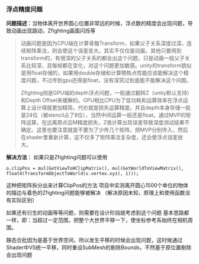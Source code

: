 ### 浮点精度问题

**问题描述**：当物体离开世界圆心位置非常远的时候，浮点数的精度会出现问题，导致动画出现跳动，Zfighting画面闪烁等

> 动画问题是因为CPU端在计算骨骼Transform，如果父子关系深度过深，连续矩阵乘法，则会使这个误差变大。其实不仅仅是动画，其他只要用到transform的，有很深的父子关系的都会出这个问题，只是动画一般父子关系比较深，且每帧都在变化，对这个问题更加敏感。unity的transform貌似是用float存储的，如果用double存储和计算牺牲点性能应该能解决这个精度问题，不过传到gpu还得是float，没有深究过到底能不能解决这个问题。
> 
> Zfighting则是GPU端的depth浮点问题，一般通过翻转Z（unity默认支持）和Depth Offset来缓解的。GPU相比CPU为了低功耗和运算效率在浮点运算上设计得就更加精简，代价就是损失运算精度。并且depth本身存储一般是24位（被stencil占了8位），当然中间运算一般还是float。通过MVP的矩阵运算，在远离原点后M精度损失，Z值计算出现误差导致深度测试结果不确定。这里也要注意就是不要为了少传几个矩阵，把MVP分别传入，然后在shader里重新计算，这不仅多了矩阵乘法复杂度，还会使浮点误差放大。

**解决方法**：
如果只是Zfighting问题可以使用
```hlsl
o.clipPos = mul(GetViewToHClipMatrix(), mul(GetWorldToViewMatrix(), float4(TransformObjectToWorld(v.vertex.xyz), 1)));
```
这种把矩阵拆分出来计算ClipPos的方法
项目中实测离开圆心1500个单位的物体的描边与着色的Zfighting问题能够被解决
（解决原因未知，原理上和使用函数没有实际区别）

如果还有衍生的动画等等问题，则需要在设计阶段就考虑到这个问题
基本思路都一样，即：当超过一定范围，把整个大世界平移一下，使坐标参考系始终在相机周围。

静态合批因为是基于世界空间，所以发生平移的时候会出现问题，这时候通过Shader中VS统一平移，同时重设SubMesh的剔除Bounds，不然基于原位置剔除会出现问题


